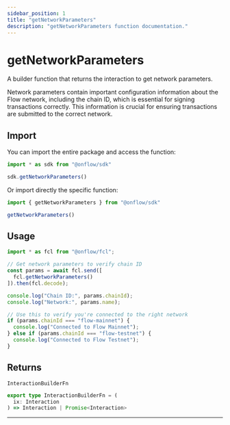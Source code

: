 ```yaml
---
sidebar_position: 1
title: "getNetworkParameters"
description: "getNetworkParameters function documentation."
---
```


<!-- THIS DOCUMENT IS AUTO-GENERATED FROM [onflow/sdk/src/build/build-get-network-parameters.ts](https://github.com/onflow/fcl-js/tree/master/packages/sdk/src/build/build-get-network-parameters.ts). DO NOT EDIT MANUALLY -->

# getNetworkParameters

A builder function that returns the interaction to get network parameters.

Network parameters contain important configuration information about the Flow network,
including the chain ID, which is essential for signing transactions correctly.
This information is crucial for ensuring transactions are submitted to the correct network.

## Import

You can import the entire package and access the function:

```typescript
import * as sdk from "@onflow/sdk"

sdk.getNetworkParameters()
```

Or import directly the specific function:

```typescript
import { getNetworkParameters } from "@onflow/sdk"

getNetworkParameters()
```

## Usage

```typescript
import * as fcl from "@onflow/fcl";

// Get network parameters to verify chain ID
const params = await fcl.send([
  fcl.getNetworkParameters()
]).then(fcl.decode);

console.log("Chain ID:", params.chainId);
console.log("Network:", params.name);

// Use this to verify you're connected to the right network
if (params.chainId === "flow-mainnet") {
  console.log("Connected to Flow Mainnet");
} else if (params.chainId === "flow-testnet") {
  console.log("Connected to Flow Testnet");
}
```


## Returns

`InteractionBuilderFn`

```typescript
export type InteractionBuilderFn = (
  ix: Interaction
) => Interaction | Promise<Interaction>
```

---